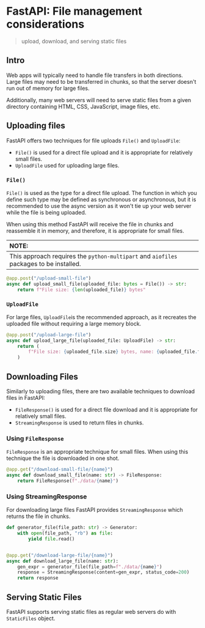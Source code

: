 # FastAPI: File management considerations
> upload, download, and serving static files

## Intro

Web apps will typically need to handle file transfers in both directions. Large files may need to be transferred in chunks, so that the server doesn't run out of memory for large files.

Additionally, many web servers will need to serve static files from a given directory containing HTML, CSS, JavaScript, image files, etc.

## Uploading files

FastAPI offers two techniques for file uploads `File()` and `UploadFile`:

+ `File()` is used for a direct file upload and it is appropriate for relatively small files.
+ `UploadFile` used for uploading large files.

### `File()`

`File()` is used as the type for a direct file upload. The function in which you define such type may be defined as synchronous or asynchronous, but it is recommended to use the async version as it won't tie up your web server while the file is being uploaded.

When using this method FastAPI will receive the file in chunks and reassemble it in memory, and therefore, it is appropriate for small files.

| NOTE: |
| :---- |
| This approach requires the `python-multipart` and `aiofiles` packages to be installed. |

```python
@app.post("/upload-small-file")
async def upload_small_file(uploaded_file: bytes = File()) -> str:
    return f"File size: {len(uploaded_file)} bytes"
```

### `UploadFile`

For large files, `UploadFile`is the recommended approach, as it recreates the uploaded file without requiring a large memory block.

```python
@app.post("/upload-large-file")
async def upload_large_file(uploaded_file: UploadFile) -> str:
    return (
        f"File size: {uploaded_file.size} bytes, name: {uploaded_file.filename}"
    )
```

## Downloading Files

Similarly to uploading files, there are two available techniques to download files in FastAPI:

+ `FileResponse()` is used for a direct file download and it is appropriate for relatively small files.
+ `StreamingResponse` is used to return files in chunks.

### Using `FileResponse`

`FileResponse` is an appropriate technique for small files. When using this technique the file is downloaded in one shot.

```python
@app.get("/download-small-file/{name}")
async def download_small_file(name: str) -> FileResponse:
    return FileResponse(f"./data/{name}")
```

### Using StreamingResponse

For downloading large files FastAPI provides `StreamingResponse` which returns the file in chunks.

```python
def generator_file(file_path: str) -> Generator:
    with open(file_path, "rb") as file:
        yield file.read()


@app.get("/download-large-file/{name}")
async def download_large_file(name: str):
    gen_expr = generator_file(file_path=f"./data/{name}")
    response = StreamingResponse(content=gen_expr, status_code=200)
    return response
```

## Serving Static Files

FastAPI supports serving static files as regular web servers do with `StaticFiles` object.
